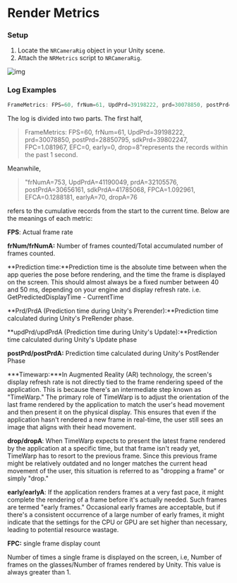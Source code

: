 # Render Metrics

### **Setup**

1. Locate the `NRCameraRig` object in your Unity scene.
2. Attach the `NRMetrics` script to `NRCameraRig`.

![img](https://pub-8dffc52979c34362aa2dbe3a43f0792a.r2.dev/image.png)

### **Log Examples**

```c#
FrameMetrics: FPS=60, frNum=61, UpdPrd=39198222, prd=30078850, postPrd=28850795, sdkPrd=39802247, FPC=1.081967, EFC=0, early=0, drop=8 frNumA=753, UpdPrdA=41190049, prdA=32105576, postPrdA=30656161, sdkPrdA=41785068, FPCA=1.092961, EFCA=0.1288181, earlyA=70, dropA=76This log is recorded once every second.
```



The log is divided into two parts. The first half,

> FrameMetrics: FPS=60, frNum=61, UpdPrd=39198222, prd=30078850, postPrd=28850795, sdkPrd=39802247, FPC=1.081967, EFC=0, early=0, drop=8"represents the records within the past 1 second.

Meanwhile,

> "frNumA=753, UpdPrdA=41190049, prdA=32105576, postPrdA=30656161, sdkPrdA=41785068, FPCA=1.092961, EFCA=0.1288181, earlyA=70, dropA=76

refers to the cumulative records from the start to the current time. Below are the meanings of each metric:

**FPS**: Actual frame rate

**frNum/frNumA:** Number of frames counted/Total accumulated number of frames counted.

**Prediction time:**Prediction time is the absolute time between when the app queries the pose before rendering, and the time the frame is displayed on the screen. This should almost always be a fixed number between 40 and 50 ms, depending on your engine and display refresh rate. i.e. GetPredictedDisplayTime - CurrentTime

**Prd/PrdA (Prediction time during Unity's Prerender):**Prediction time calculated during Unity's PreRender phase.

**updPrd/updPrdA (Prediction time during Unity's Update):**Prediction time calculated during Unity's Update phase

**postPrd/postPrdA:** Prediction time calculated during Unity's PostRender Phase

***Timewarp:\***In Augmented Reality (AR) technology, the screen's display refresh rate is not directly tied to the frame rendering speed of the application. This is because there's an intermediate step known as "TimeWarp." The primary role of TimeWarp is to adjust the orientation of the last frame rendered by the application to match the user's head movement and then present it on the physical display. This ensures that even if the application hasn't rendered a new frame in real-time, the user still sees an image that aligns with their head movement.

**drop/dropA**: When TimeWarp expects to present the latest frame rendered by the application at a specific time, but that frame isn't ready yet, TimeWarp has to resort to the previous frame. Since this previous frame might be relatively outdated and no longer matches the current head movement of the user, this situation is referred to as "dropping a frame" or simply "drop."

**early/earlyA**: If the application renders frames at a very fast pace, it might complete the rendering of a frame before it's actually needed. Such frames are termed "early frames." Occasional early frames are acceptable, but if there's a consistent occurrence of a large number of early frames, it might indicate that the settings for the CPU or GPU are set higher than necessary, leading to potential resource wastage.

**FPC:** single frame display count

Number of times a single frame is displayed on the screen, i.e, Number of frames on the glasses/Number of frames rendered by Unity. This value is always greater than 1. 
